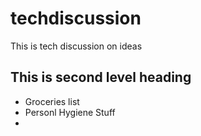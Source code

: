 # techdiscussion
This is tech discussion on ideas
## This is second level heading

* Groceries list
* Personl Hygiene Stuff
* 

